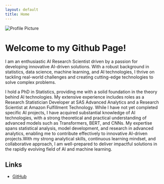 ```yaml
---
layout: default
title: Home
---
```

<!-- Use HTML to insert the image and control its size -->
<img src="{{ site.baseurl }}/images/profile.jpg" alt="Profile Picture" class="profile-image">

# Welcome to my Github Page!

I am an enthusiastic AI Research Scientist driven by a passion for developing innovative AI-driven solutions. With a robust background in statistics, data science, machine learning, and AI technologies, I thrive on tackling real-world challenges and creating cutting-edge technologies to solve complex problems.

I hold a PhD in Statistics, providing me with a solid foundation in the theory behind AI technologies. My extensive experience includes roles as a Research Statistician Developer at SAS Advanced Analytics and a Research Scientist at Amazon Fulfillment Technology. While I have not yet completed specific AI projects, I have acquired substantial knowledge of AI technologies, with a strong theoretical and practical understanding of advanced models such as Transformers, BERT, and CNNs. My expertise spans statistical analysis, model development, and research in advanced analytics, enabling me to contribute effectively to innovative AI-driven projects.With my strong analytical skills, continuous learning mindset, and collaborative approach, I am well-prepared to deliver impactful solutions in the rapidly evolving field of AI and machine learning.

## Links

- [GitHub](https://github.com/myang13ff14)

